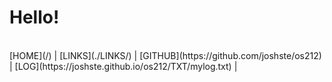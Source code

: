 ---
---
# Hello!
<br>
[HOME](/) | [LINKS](./LINKS/) | [GITHUB](https://github.com/joshste/os212) | [LOG](https://joshste.github.io/os212/TXT/mylog.txt) |
